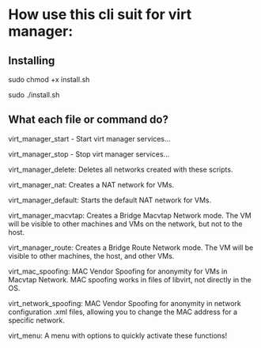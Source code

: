 #   How use this cli suit for virt manager:

##   Installing

sudo chmod +x install.sh

sudo ./install.sh

## What each file or command do?

virt_manager_start - Start virt manager services...

virt_manager_stop -  Stop virt manager services...

virt_manager_delete: Deletes all networks created with these scripts.

virt_manager_nat: Creates a NAT network for VMs.

virt_manager_default: Starts the default NAT network for VMs.

virt_manager_macvtap: Creates a Bridge Macvtap Network mode. The VM will be visible to other machines and VMs on the network, but not to the host.

virt_manager_route: Creates a Bridge Route Network mode. The VM will be visible to other machines, the host, and other VMs.

virt_mac_spoofing: MAC Vendor Spoofing for anonymity for VMs in Macvtap Network. MAC spoofing works in files of libvirt, not directly in the OS.

virt_network_spoofing: MAC Vendor Spoofing for anonymity in network configuration .xml files, allowing you to change the MAC address for a specific network.

virt_menu: A menu with options to quickly activate these functions!


